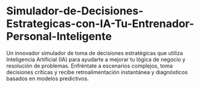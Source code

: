 # Simulador-de-Decisiones-Estrategicas-con-IA-Tu-Entrenador-Personal-Inteligente
Un innovador simulador de toma de decisiones estratégicas que utiliza Inteligencia Artificial (IA) para ayudarte a mejorar tu lógica de negocio y resolución de problemas. Enfréntate a escenarios complejos, toma decisiones críticas y recibe retroalimentación instantánea y diagnósticos basados en modelos predictivos.
